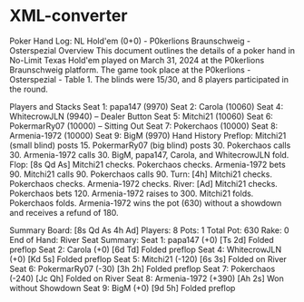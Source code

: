 # XML-converter
Poker Hand Log: NL Hold'em (0+0) - P0kerlions Braunschweig - Osterspezial
Overview
This document outlines the details of a poker hand in No-Limit Texas Hold'em played on March 31, 2024 at the P0kerlions Braunschweig platform. The game took place at the P0kerlions - Osterspezial - Table 1. The blinds were 15/30, and 8 players participated in the round.

Players and Stacks
Seat 1: papa147 (9970)
Seat 2: Carola (10060)
Seat 4: WhitecrowJLN (9940) – Dealer Button
Seat 5: Mitchi21 (10060)
Seat 6: PokermarRy07 (10000) – Sitting Out
Seat 7: Pokerchaos (10000)
Seat 8: Armenia-1972 (10000)
Seat 9: BigM (9970)
Hand History
Preflop:
Mitchi21 (small blind) posts 15.
PokermarRy07 (big blind) posts 30.
Pokerchaos calls 30.
Armenia-1972 calls 30.
BigM, papa147, Carola, and WhitecrowJLN fold.
Flop: [8s Qd As]
Mitchi21 checks.
Pokerchaos checks.
Armenia-1972 bets 90.
Mitchi21 calls 90.
Pokerchaos calls 90.
Turn: [4h]
Mitchi21 checks.
Pokerchaos checks.
Armenia-1972 checks.
River: [Ad]
Mitchi21 checks.
Pokerchaos bets 120.
Armenia-1972 raises to 300.
Mitchi21 folds.
Pokerchaos folds.
Armenia-1972 wins the pot (630) without a showdown and receives a refund of 180.

Summary
Board: [8s Qd As 4h Ad]
Players: 8
Pots: 1
Total Pot: 630
Rake: 0
End of Hand: River
Seat Summary:
Seat 1: papa147 (+0) [Ts 2d] Folded preflop
Seat 2: Carola (+0) [6d Td] Folded preflop
Seat 4: WhitecrowJLN (+0) [Kd 5s] Folded preflop
Seat 5: Mitchi21 (-120) [6s 3s] Folded on River
Seat 6: PokermarRy07 (-30) [3h 2h] Folded preflop
Seat 7: Pokerchaos (-240) [Jc Qh] Folded on River
Seat 8: Armenia-1972 (+390) [Ah 2s] Won without Showdown
Seat 9: BigM (+0) [9d 5h] Folded preflop

